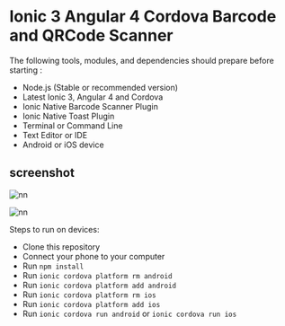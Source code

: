 # Ionic 3 Angular 4 Cordova Barcode and QRCode Scanner

The following tools, modules, and dependencies should prepare before starting :

- Node.js (Stable or recommended version)
- Latest Ionic 3, Angular 4 and Cordova
- Ionic Native Barcode Scanner Plugin
- Ionic Native Toast Plugin 
- Terminal or Command Line
- Text Editor or IDE
- Android or iOS device

## screenshot

![nn](https://user-images.githubusercontent.com/12325386/30738934-46cd1dc8-9fbe-11e7-889c-02be0b7182b7.JPG)

![nn](https://user-images.githubusercontent.com/12325386/30739038-9da40f76-9fbe-11e7-990c-dbe72c71be1f.JPG)

Steps to run on devices:
* Clone this repository
* Connect your phone to your computer
* Run `npm install`
* Run `ionic cordova platform rm android`
* Run `ionic cordova platform add android`
* Run `ionic cordova platform rm ios`
* Run `ionic cordova platform add ios`
* Run `ionic cordova run android` or `ionic cordova run ios`
